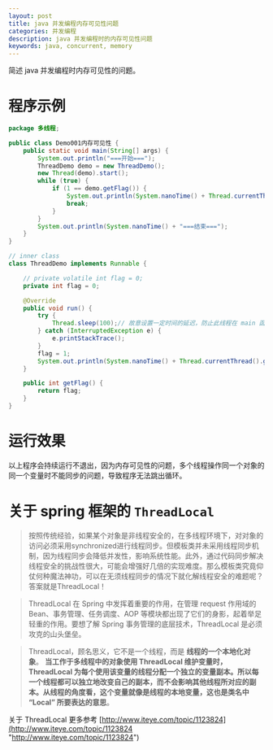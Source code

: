 ```yaml
---
layout: post
title: java 并发编程内存可见性问题
categories: 并发编程
description: java 并发编程时的内存可见性问题
keywords: java, concurrent, memory
---
```


简述 java 并发编程时内存可见性的问题。

# 程序示例

```java
package 多线程;

public class Demo001内存可见性 {
    public static void main(String[] args) {
        System.out.println("===开始===");
        ThreadDemo demo = new ThreadDemo();
        new Thread(demo).start();
        while (true) {
            if (1 == demo.getFlag()) {
                System.out.println(System.nanoTime() + Thread.currentThread().getName() + ":flag is " + demo.getFlag());
                break;
            }
        }
        System.out.println(System.nanoTime() + "===结束===");
    }
}

// inner class
class ThreadDemo implements Runnable {

    // private volatile int flag = 0;
    private int flag = 0;

    @Override
    public void run() {
        try {
            Thread.sleep(100);// 故意设置一定时间的延迟，防止此线程在 main 函数 if 判断之前结束
        } catch (InterruptedException e) {
            e.printStackTrace();
        }
        flag = 1;
        System.out.println(System.nanoTime() + Thread.currentThread().getName() + ":set flag to 1 ok");
    }

    public int getFlag() {
        return flag;
    }
}
```

# 运行效果

以上程序会持续运行不退出，因为内存可见性的问题，多个线程操作同一个对象的同一个变量时不能同步的问题，导致程序无法跳出循环。

# 关于 spring 框架的  `ThreadLocal`

> 按照传统经验，如果某个对象是非线程安全的，在多线程环境下，对对象的访问必须采用synchronized进行线程同步。但模板类并未采用线程同步机制，因为线程同步会降低并发性，影响系统性能。此外，通过代码同步解决线程安全的挑战性很大，可能会增强好几倍的实现难度。那么模板类究竟仰仗何种魔法神功，可以在无须线程同步的情况下就化解线程安全的难题呢？答案就是ThreadLocal！

> ThreadLocal 在 Spring 中发挥着重要的作用，在管理 request 作用域的 Bean、事务管理、任务调度、AOP 等模块都出现了它们的身影，起着举足轻重的作用。要想了解 Spring 事务管理的底层技术，ThreadLocal 是必须攻克的山头堡垒。

> ThreadLocal，顾名思义，它不是一个线程，而是 **线程的一个本地化对象**。 **当工作于多线程中的对象使用 ThreadLocal 维护变量时，ThreadLocal 为每个使用该变量的线程分配一个独立的变量副本。所以每一个线程都可以独立地改变自己的副本，而不会影响其他线程所对应的副本。从线程的角度看，这个变量就像是线程的本地变量，这也是类名中 “Local” 所要表达的意思**。

关于 ThreadLocal 更多参考 [http://www.iteye.com/topic/1123824](http://www.iteye.com/topic/1123824 "http://www.iteye.com/topic/1123824")
